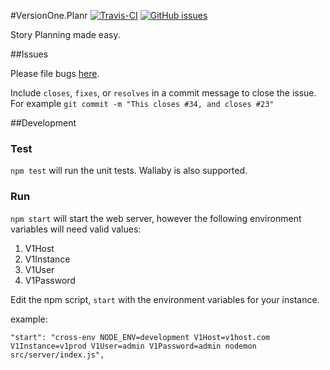 #VersionOne.Planr [![Travis-CI][ci-badge]][ci] [![GitHub issues][issues-badge]][issues]

Story Planning made easy.

##Issues 

Please file bugs [here][issues].

Include `closes`, `fixes`, or `resolves` in a commit message to close the issue.  
For example `git commit -m "This closes #34, and closes #23"`

##Development

### Test

`npm test` will run the unit tests. Wallaby is also supported.

### Run

`npm start` will start the web server, however the following environment variables will need valid values:

1. V1Host
2. V1Instance
3. V1User
4. V1Password

Edit the npm script, `start` with the environment variables for your instance.

example:
```
"start": "cross-env NODE_ENV=development V1Host=v1host.com V1Instance=v1prod V1User=admin V1Password=admin nodemon src/server/index.js",
```


[ci]: https://travis-ci.org/walkerrandolphsmith/VersionOne.Planr
[ci-badge]: https://img.shields.io/travis/walkerrandolphsmith/VersionOne.Planr.svg

[issues]: https://github.com/walkerrandolphsmith/VersionOne.Planr/issues
[issues-badge]: https://img.shields.io/github/issues/walkerrandolphsmith/VersionOne.Planr.svg
